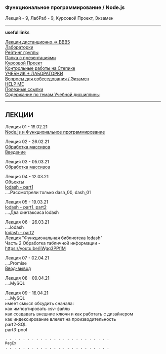 ### Функциональное программирование / Node.js  

Лекций - 9, ЛабРаб - 9, Курсовой Проект, Экзамен  

---  

**useful links**  

[Лекции дистанционно => BBB5](https://bbb5.psaa.ru/b/and-trp-fxt)  
[Лабораторки](/LABRAB/)  
[Рейтинг группы](https://docs.google.com/spreadsheets/d/1ATudxkG9-lWbwT8MFW0y6x7SapJQohH6qh_sCQ7Pi9w/edit?usp=sharing)  
[Папка с презентациями](https://drive.google.com/drive/folders/1oIwYQdkQ0gjt4PXG1wOf-2JBIxu3rOUT?usp=sharing)  
[Курсовой Проект](https://github.com/permCoding/nodejs21/tree/main/CourseProject)  
[Контрольные работы на Степике](https://stepik.org/64867/)  
[УЧЕБНИК + ЛАБОРАТОРКИ](https://pcoding.ru/pdf/jsFuncCoding.pdf)  
[Вопросы для собеседования / Экзамен](questions.md)  
[HELP ME](HELPME.md)  
[Полезные ссылки](LINKS.md)  
[Содержание по темам Учебной дисциплины](content.md)  

---  

## ЛЕКЦИИ  

Лекция 01 - 19.02.21  
[Node.js и Функциональное программирование](https://show.zohopublic.com/publish/lgpre0a1454160d4141e8834b825916cafb31)  

Лекция 02 - 26.02.21  
[Обработка массивов](https://github.com/permCoding/nodejs21/tree/main/theme-02-array)  
[Введение](https://github.com/permCoding/nodejs21/tree/main/theme-00-intro)  

Лекция 03 - 05.03.21  
[Обработка массивов](https://github.com/permCoding/nodejs21/tree/main/theme-02-array)  

Лекция 04 - 12.03.21  
[Объекты](https://github.com/permCoding/nodejs21/tree/main/theme-04-objects)  
[lodash - part1](https://github.com/permCoding/nodejs21/tree/main/theme-05-lodash)  
....Раcсмотрели только dash_00, dash_01  

Лекция 05 - 19.03.21  
[lodash - part1, part2](https://github.com/permCoding/nodejs21/tree/main/theme-05-lodash)  
....Два синтаксиса lodash  

Лекция 06 - 26.03.21  
....lodash  
[lodash - part2](https://github.com/permCoding/nodejs21/tree/main/theme-05-lodash)  
Лекция "Функциональная библиотека lodash"  
Часть 2 Обработка табличной информации - https://youtu.be/IiWgq3PPfIM  

Лекция 07 - 02.04.21  
....Promise  
[Ввод-вывод](https://github.com/permCoding/nodejs21/tree/main/theme-01-io)  

Лекция 08 - 09.04.21  
....MySQL  

Лекция 09 - 16.04.21  
....MySQL  
имеет смысл обсудить сначала:  
как импортировать csv-файлы  
как создавать внешние ключи и как работать с дизайнером  
как индексирование влеяет на производительность  
part2-SQL  
part3-pool  

```  
. . . . . . . . . . . . . . . . . . . . . . . .  
RegEx  
. . . . . . . . . . . . . . . . . . . . . . . .  
```  
